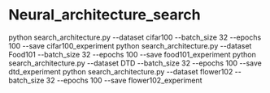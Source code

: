 # Neural_architecture_search

 python search_architecture.py --dataset cifar100 --batch_size 32 --epochs 100 --save cifar100_experiment
 python search_architecture.py --dataset Food101 --batch_size 32 --epochs 100 --save food101_experiment
 python search_architecture.py --dataset DTD --batch_size 32 --epochs 100 --save dtd_experiment
 python search_architecture.py --dataset flower102 --batch_size 32 --epochs 100 --save flower102_experiment
